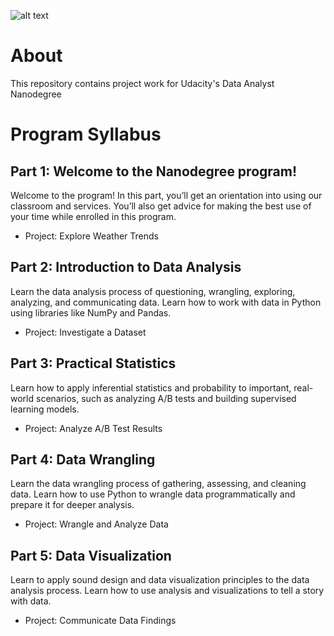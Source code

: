 ![alt text](https://confirm.udacity.com/LZYSJF4M "Logo Title Text")

# About
This repository contains project work for Udacity's Data Analyst Nanodegree

# Program Syllabus  

## Part 1: Welcome to the Nanodegree program!
Welcome to the program! In this part, you’ll get an orientation into using our classroom and services. You’ll also get advice for making the best use of your time while enrolled in this program.
- Project: Explore Weather Trends

## Part 2: Introduction to Data Analysis
Learn the data analysis process of questioning, wrangling, exploring, analyzing, and communicating data. Learn how to work with data in Python using libraries like NumPy and Pandas.
- Project: Investigate a Dataset

## Part 3: Practical Statistics
Learn how to apply inferential statistics and probability to important, real-world scenarios, such as analyzing A/B tests and building supervised learning models.
- Project: Analyze A/B Test Results

## Part 4: Data Wrangling
Learn the data wrangling process of gathering, assessing, and cleaning data. Learn how to use Python to wrangle data programmatically and prepare it for deeper analysis.
- Project: Wrangle and Analyze Data

## Part 5: Data Visualization
Learn to apply sound design and data visualization principles to the data analysis process. Learn how to use analysis and visualizations to tell a story with data.
- Project: Communicate Data Findings  
